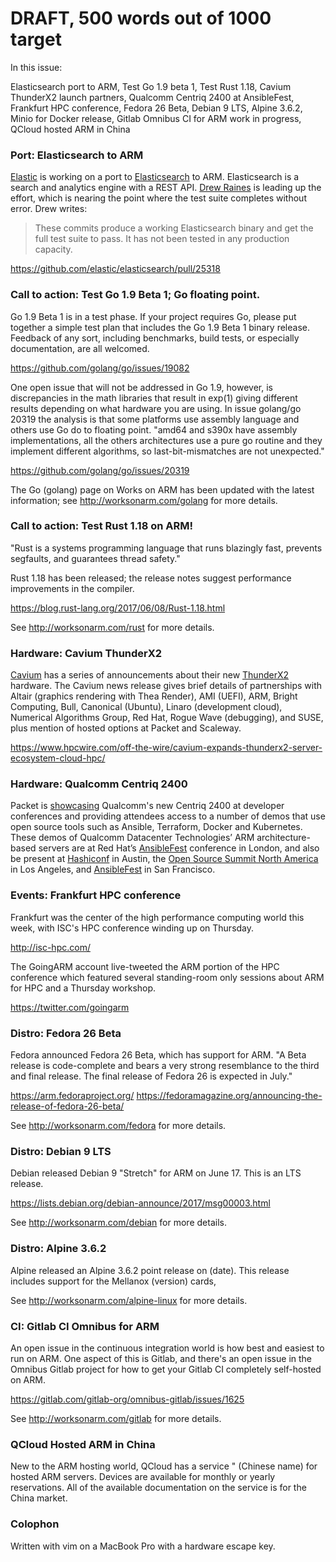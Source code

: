 # DRAFT, 500 words out of 1000 target

In this issue:

Elasticsearch port to ARM,
Test Go 1.9 beta 1,
Test Rust 1.18,
Cavium ThunderX2 launch partners,
Qualcomm Centriq 2400 at AnsibleFest,
Frankfurt HPC conference,
Fedora 26 Beta,
Debian 9 LTS,
Alpine 3.6.2,
Minio for Docker release,
Gitlab Omnibus CI for ARM work in progress,
QCloud hosted ARM in China

### Port: Elasticsearch to ARM

[Elastic] is working on a port to [Elasticsearch] to ARM.
Elasticsearch is a search and analytics engine with a REST API.
[Drew Raines] is leading up the effort, which is
nearing the point where the test suite completes without
error. Drew writes:

[Elastic]:https://www.elastic.co/
[Elasticsearch]:https://github.com/elastic/elasticsearch
[Drew Raines]:https://github.com/drewr

> These commits produce a working Elasticsearch binary and get the
full test suite to pass. It has not been tested in any production
capacity. 

https://github.com/elastic/elasticsearch/pull/25318

### Call to action: Test Go 1.9 Beta 1; Go floating point.

Go 1.9 Beta 1 is in a test phase. If your project requires
Go, please put together a simple test plan that includes 
the Go 1.9 Beta 1 binary release. Feedback of any sort,
including benchmarks, build tests, or especially documentation,
are all welcomed.

https://github.com/golang/go/issues/19082

One open issue that will not be addressed in Go 1.9, however, is
discrepancies in the math libraries that result in exp(1) giving
different results depending on what hardware you are using.  In
issue golang/go 20319 the analysis is that some platforms use
assembly language and others use Go do to floating point.  "amd64
and s390x have assembly implementations, all the others architectures
use a pure go routine and they implement different algorithms, so
last-bit-mismatches are not unexpected."

https://github.com/golang/go/issues/20319

The Go (golang) page on Works on ARM has been updated with
the latest information; see http://worksonarm.com/golang for more
details.

### Call to action: Test Rust 1.18 on ARM!

"Rust is a systems programming language that runs blazingly fast,
prevents segfaults, and guarantees thread safety."

Rust 1.18 has been released; the release notes suggest
performance improvements in the compiler.

https://blog.rust-lang.org/2017/06/08/Rust-1.18.html

See http://worksonarm.com/rust for more details.

### Hardware: Cavium ThunderX2 

[Cavium] has a series of announcements about their new [ThunderX2]
hardware. The Cavium news release gives brief details of partnerships
with 
Altair (graphics rendering with Thea Render),
AMI (UEFI),
ARM,
Bright Computing,
Bull,
Canonical (Ubuntu),
Linaro (development cloud),
Numerical Algorithms Group,
Red Hat,
Rogue Wave (debugging),
and SUSE,
plus mention of hosted options at
Packet and Scaleway.

https://www.hpcwire.com/off-the-wire/cavium-expands-thunderx2-server-ecosystem-cloud-hpc/

[Cavium]:http://cavium.com/
[ThunderX2]:http://cavium.com/ThunderX2_ARM_Processors.html

### Hardware: Qualcomm Centriq 2400

Packet is [showcasing] Qualcomm's new Centriq 2400 at 
developer conferences and providing attendees access to a number
of demos that use open source tools such as Ansible, Terraform,
Docker and Kubernetes. These demos of Qualcomm
Datacenter Technologies’ ARM architecture-based servers 
are at Red Hat’s [AnsibleFest] conference in London, and also
be present at [Hashiconf] in Austin, the [Open Source Summit North America] 
in Los Angeles, and [AnsibleFest] in San Francisco.

[showcasing]:https://www.xda-developers.com/qualcomm-partners-with-packet-to-introduce-its-48-core-qualcomm-centriq-2400-processor/
[AnsibleFest]:https://www.ansible.com/ansiblefest
[Open Source Summit North America]:http://events.linuxfoundation.org/events/open-source-summit-north-america
[Hashiconf]:https://www.hashiconf.com/

### Events: Frankfurt HPC conference

Frankfurt was the center of the high performance
computing world this week, with ISC's HPC conference
winding up on Thursday.

http://isc-hpc.com/

The GoingARM account live-tweeted the ARM
portion of the HPC conference which featured several 
standing-room only sessions about ARM for HPC and
a Thursday workshop.

https://twitter.com/goingarm

### Distro: Fedora 26 Beta

Fedora announced Fedora 26 Beta, which has support for ARM.  "A
Beta release is code-complete and bears a very strong resemblance
to the third and final release. The final release of Fedora 26 is
expected in July."

https://arm.fedoraproject.org/
https://fedoramagazine.org/announcing-the-release-of-fedora-26-beta/

See http://worksonarm.com/fedora for more details.

### Distro: Debian 9 LTS

Debian released Debian 9 "Stretch" for ARM on June 17.
This is an LTS release.

https://lists.debian.org/debian-announce/2017/msg00003.html

See http://worksonarm.com/debian for more details.

### Distro: Alpine 3.6.2

Alpine released an Alpine 3.6.2 point release on (date).
This release includes support for the Mellanox (version) cards,

See http://worksonarm.com/alpine-linux for more details.

### CI: Gitlab CI Omnibus for ARM

An open issue in the continuous integration world is how
best and easiest to run on ARM. One aspect of this is Gitlab,
and there's an open issue in the Omnibus Gitlab project
for how to get your Gitlab CI completely self-hosted on ARM.

https://gitlab.com/gitlab-org/omnibus-gitlab/issues/1625

See http://worksonarm.com/gitlab for more details.

### QCloud Hosted ARM in China

New to the ARM hosting world, QCloud has a service "
(Chinese name) for hosted ARM servers. Devices are available
for monthly or yearly reservations. All of the available
documentation on the service is for the China market.

### Colophon

Written with vim on a MacBook Pro with a hardware escape key.
